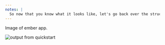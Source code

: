 ```yaml
---
notes: |
  So now that you know what it looks like, let's go back over the structure. we have 3 things that are working together, an Ember app that I will call our "host" application. and then we have two addons, one core "system" addon and then a template addon.
---
```


Image of ember app.

![output from quickstart](/images/project-layout.png) <!-- .element style="border: none; background: none" -->
